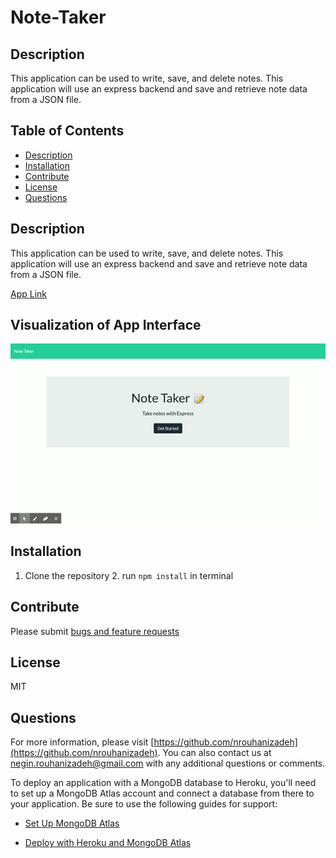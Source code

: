 # Note-Taker

## Description

This application can be used to write, save, and delete notes. This application will use an express backend and save and retrieve note data from a JSON file.

## Table of Contents

- [Description](#Description)
- [Installation](#Unstallation)
- [Contribute](#contribute)
- [License](#License)
- [Questions](#questions)

## Description

This application can be used to write, save, and delete notes. This application will use an express backend and save and retrieve note data from a JSON file.

[App Link]()

## Visualization of App Interface

![Note Taker](Note-Taker.gif)

## Installation

1. Clone the repository 2. run `npm install` in terminal

## Contribute

Please submit [bugs and feature requests](https://github.com/nrouhanizdeh/Task-Tracker/issues)

## License

MIT

## Questions

For more information, please visit [https://github.com/nrouhanizadeh](https://github.com/nrouhanizadeh).
You can also contact us at [negin.rouhanizadeh@gmail.com](mailto:negin.rouhanizadeh@gmail.com) with any additional questions or comments.

To deploy an application with a MongoDB database to Heroku, you'll need to set up a MongoDB Atlas account and connect a database from there to your application. Be sure to use the following guides for support:

- [Set Up MongoDB Atlas](../04-Important/MongoAtlas-Setup.md)

- [Deploy with Heroku and MongoDB Atlas](../04-Important/MongoAtlas-Deploy.md)
